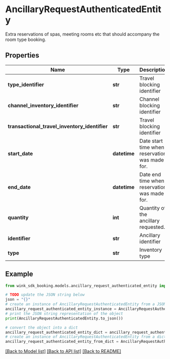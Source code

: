 # AncillaryRequestAuthenticatedEntity

Extra reservations of spas, meeting rooms etc that should accompany the room type booking.

## Properties

Name | Type | Description | Notes
------------ | ------------- | ------------- | -------------
**type_identifier** | **str** | Travel blocking identifier | 
**channel_inventory_identifier** | **str** | Channel blocking identifier | 
**transactional_travel_inventory_identifier** | **str** | Travel blocking identifier | 
**start_date** | **datetime** | Date start time when reservation was made for. | 
**end_date** | **datetime** | Date end time when reservation was made for. | 
**quantity** | **int** | Quantity of the ancillary requested. | [default to 1]
**identifier** | **str** | Ancillary identifier | [optional] 
**type** | **str** | Inventory type | 

## Example

```python
from wink_sdk_booking.models.ancillary_request_authenticated_entity import AncillaryRequestAuthenticatedEntity

# TODO update the JSON string below
json = "{}"
# create an instance of AncillaryRequestAuthenticatedEntity from a JSON string
ancillary_request_authenticated_entity_instance = AncillaryRequestAuthenticatedEntity.from_json(json)
# print the JSON string representation of the object
print(AncillaryRequestAuthenticatedEntity.to_json())

# convert the object into a dict
ancillary_request_authenticated_entity_dict = ancillary_request_authenticated_entity_instance.to_dict()
# create an instance of AncillaryRequestAuthenticatedEntity from a dict
ancillary_request_authenticated_entity_from_dict = AncillaryRequestAuthenticatedEntity.from_dict(ancillary_request_authenticated_entity_dict)
```
[[Back to Model list]](../README.md#documentation-for-models) [[Back to API list]](../README.md#documentation-for-api-endpoints) [[Back to README]](../README.md)


